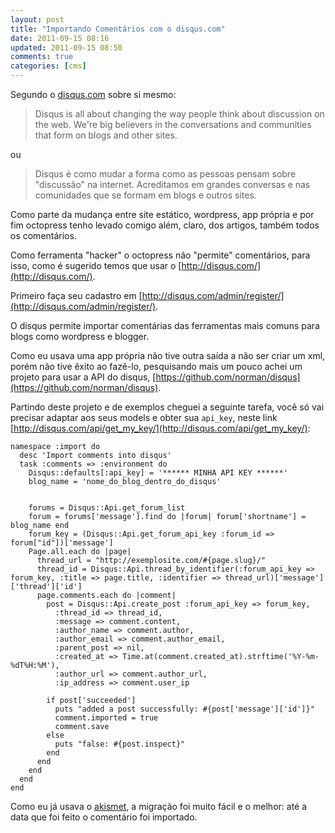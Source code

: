 ```yaml
---
layout: post
title: "Importando Comentários com o disqus.com"
date: 2011-09-15 08:16
updated: 2011-09-15 08:50
comments: true
categories: [cms]
---
```

Segundo o [disqus.com](http://disqus.com) sobre si mesmo:

> Disqus is all about changing the way people think about discussion on the
> web. We're big believers in the conversations and communities that form
> on blogs and other sites.

ou

> Disqus é como mudar a forma como as pessoas pensam sobre "discussão" na
> internet. Acreditamos em grandes conversas e nas comunidades que se
> formam em blogs e outros sites.

Como parte da mudança entre site estático, wordpress, app própria e por fim
octopress tenho levado comigo além, claro, dos artigos, também todos os
comentários.

Como ferramenta "hacker" o octopress não "permite" comentários, para isso,
como é sugerido temos que usar o [http://disqus.com/](http://disqus.com/).

Primeiro faça seu cadastro em
[http://disqus.com/admin/register/](http://disqus.com/admin/register/).

O disqus permite importar comentárias das ferramentas mais comuns para
blogs como wordpress e blogger.

Como eu usava uma app própria não tive outra saída a não ser criar um xml,
porém não tive êxito ao fazê-lo, pesquisando mais um pouco achei um
projeto para usar a API do disqus,
[https://github.com/norman/disqus](https://github.com/norman/disqus).

Partindo deste projeto e de exemplos cheguei a seguinte tarefa, você só vai
precisar adaptar aos seus models e obter sua `api_key`, neste link
[http://disqus.com/api/get_my_key/](http://disqus.com/api/get_my_key/):

    namespace :import do
      desc 'Import comments into disqus'
      task :comments => :environment do
        Disqus::defaults[:api_key] = '****** MINHA API KEY ******'
        blog_name = 'nome_do_blog_dentro_do_disqus'


        forums = Disqus::Api.get_forum_list
        forum = forums['message'].find do |forum| forum['shortname'] = blog_name end
        forum_key = (Disqus::Api.get_forum_api_key :forum_id => forum["id"])['message']
        Page.all.each do |page|
          thread_url = "http://exemplosite.com/#{page.slug}/"
          thread_id = Disqus::Api.thread_by_identifier(:forum_api_key => forum_key, :title => page.title, :identifier => thread_url)['message']['thread']['id']
          page.comments.each do |comment|
            post = Disqus::Api.create_post :forum_api_key => forum_key,
              :thread_id => thread_id,
              :message => comment.content,
              :author_name => comment.author,
              :author_email => comment.author_email,
              :parent_post => nil,
              :created_at => Time.at(comment.created_at).strftime('%Y-%m-%dT%H:%M'),
              :author_url => comment.author_url,
              :ip_address => comment.user_ip

            if post['succeeded']
              puts "added a post successfully: #{post['message']['id']}"
              comment.imported = true
              comment.save
            else
              puts "false: #{post.inspect}"
            end
          end
        end
      end
    end

Como eu já usava o [akismet](http://akismet.com/), a migração foi muito
fácil e o melhor: até a data que foi feito o comentário foi importado.
